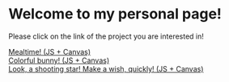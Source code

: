 <html>
	<body>
		<h1>Welcome to my personal page! </h1>
		<p>Please click on the link of the project you are interested in!</p>
		<a href="https://vickipataki.github.io/javascript/JS003-meal-canvas.html">Mealtime! (JS + Canvas)</a>
		<br/>
		<a href="https://vickipataki.github.io/javascript/js004-bunny.html">Colorful bunny! (JS + Canvas)</a>
		<br/>
		<a href="https://vickipataki.github.io/javascript/ka-shooting-star.html">Look, a shooting star! Make a wish, quickly! (JS + Canvas)</a>
	</body>
</html>
